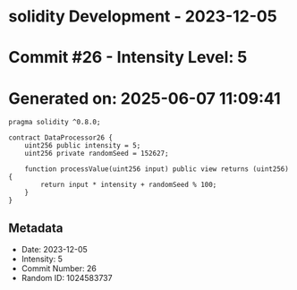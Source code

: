 ﻿# solidity Development - 2023-12-05
# Commit #26 - Intensity Level: 5
# Generated on: 2025-06-07 11:09:41
```solidity
pragma solidity ^0.8.0;

contract DataProcessor26 {
    uint256 public intensity = 5;
    uint256 private randomSeed = 152627;

    function processValue(uint256 input) public view returns (uint256) {
        return input * intensity + randomSeed % 100;
    }
}
```
## Metadata
- Date: 2023-12-05
- Intensity: 5
- Commit Number: 26
- Random ID: 1024583737
